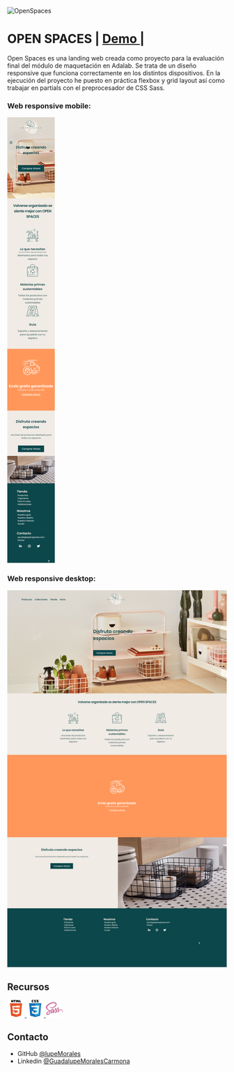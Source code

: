
![OpenSpaces ](https://github.com/lupeMorales/modulo-1-evaluacion-final-lupeMorales/blob/main/src/images/logo.png?raw=true)

# OPEN SPACES <span> | </span>  <a href="http://beta.adalab.es/modulo-2-evaluacion-final-lupeMorales/" target="_blank">   Demo </a><span> | </span>

<p>Open Spaces es una landing web creada como proyecto para la evaluación final del módulo de maquetación en Adalab. Se trata de un diseño responsive que funciona correctamente en los distintos dispositivos.  
En la ejecución del proyecto he puesto en práctica flexbox y grid layout así como trabajar en partials con el preprocesador de CSS Sass.</p>

### Web responsive mobile:
![screenshot](https://github.com/lupeMorales/modulo-1-evaluacion-final-lupeMorales/blob/main/src/images/fullScreemMobile.png?raw=true)


### Web responsive desktop:
![screenshot](https://github.com/lupeMorales/modulo-1-evaluacion-final-lupeMorales/blob/main/src/images/fullScreemDestok.png?raw=true)



## Recursos

<p align="left"><a href="https://www.w3.org/html/" target="_blank"> <img src="https://raw.githubusercontent.com/devicons/devicon/master/icons/html5/html5-original-wordmark.svg" alt="html5" width="40" height="40"/>  <a href="https://www.w3schools.com/css/" target="_blank"> <img src="https://raw.githubusercontent.com/devicons/devicon/master/icons/css3/css3-original-wordmark.svg" alt="css3" width="40" height="40"/> </a>  </a>  <a href="https://sass-lang.com" target="_blank"> <img src="https://raw.githubusercontent.com/devicons/devicon/master/icons/sass/sass-original.svg" alt="sass" width="40" height="40"/> </a> </p>



## Contacto

- GitHub [@lupeMorales](https://github.com/lupeMorales )
- Linkedin [@GuadalupeMoralesCarmona](https://linkedin.com/in/guadalupe-morales-carmona-817245226/ )

